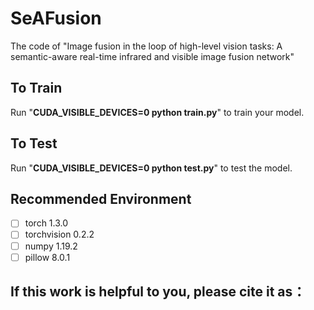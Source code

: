 #  SeAFusion

The code of "Image fusion in the loop of high-level vision tasks: A semantic-aware real-time infrared and visible image fusion network"

## To Train

Run "**CUDA_VISIBLE_DEVICES=0 python train.py**" to train your model.

## To Test

Run "**CUDA_VISIBLE_DEVICES=0 python test.py**" to test the model.


## Recommended Environment

 - [ ] torch  1.3.0 
 - [ ] torchvision 0.2.2
 - [ ] numpy 1.19.2
 - [ ] pillow  8.0.1

## If this work is helpful to you, please cite it as：
